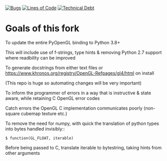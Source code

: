 [![Bugs](https://sonarcloud.io/api/project_badges/measure?project=QtPyHammer-devs_PyOpenGL3&metric=bugs)](https://sonarcloud.io/dashboard?id=QtPyHammer-devs_PyOpenGL3)
[![Lines of Code](https://sonarcloud.io/api/project_badges/measure?project=QtPyHammer-devs_PyOpenGL3&metric=ncloc)](https://sonarcloud.io/dashboard?id=QtPyHammer-devs_PyOpenGL3)
[![Technical Debt](https://sonarcloud.io/api/project_badges/measure?project=QtPyHammer-devs_PyOpenGL3&metric=sqale_index)](https://sonarcloud.io/dashboard?id=QtPyHammer-devs_PyOpenGL3)
# Goals of this fork

To update the entire PyOpenGL binding to Python 3.8+

This will include use of f-strings, type hints & removing Python 2.7 support where readbility can be improved

To generate docstrings from either text files or https://www.khronos.org/registry/OpenGL-Refpages/gl4/html on install  

(This repo is huge so automating changes will be very important)

To inform the programmer of errors in a way that is instructive & state aware, while retaining C OpenGL error codes

Catch errors the OpenGL C implementation communicates poorly (non-square cubemap texture etc.)

To remove the need for numpy, with quick the translation of python types into bytes handled invisibly::

    $ function(GL_FLOAT, iterable)

Before being passed to C, translate iterable to bytestring, taking hints from other arguments  
